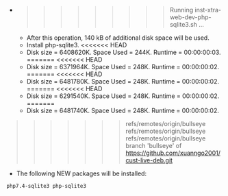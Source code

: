 * >>>>>>>>> Running inst-xtra-web-dev-php-sqlite3.sh ...
  * After this operation, 140 kB of additional disk space will be used.
  * Install php-sqlite3.
<<<<<<< HEAD
  * Disk size = 6408620K. Space Used = 244K. Runtime = 00:00:00:03.
=======
<<<<<<< HEAD
  * Disk size = 6371964K. Space Used = 248K. Runtime = 00:00:00:02.
=======
<<<<<<< HEAD
  * Disk size = 6481780K. Space Used = 248K. Runtime = 00:00:00:02.
=======
<<<<<<< HEAD
  * Disk size = 6291540K. Space Used = 248K. Runtime = 00:00:00:02.
=======
  * Disk size = 6481740K. Space Used = 248K. Runtime = 00:00:00:02.
>>>>>>> refs/remotes/origin/bullseye
>>>>>>> refs/remotes/origin/bullseye
>>>>>>> refs/remotes/origin/bullseye
>>>>>>> branch 'bullseye' of https://github.com/xuanngo2001/cust-live-deb.git
  * The following NEW packages will be installed:
  ```bash
php7.4-sqlite3 php-sqlite3
  ```

